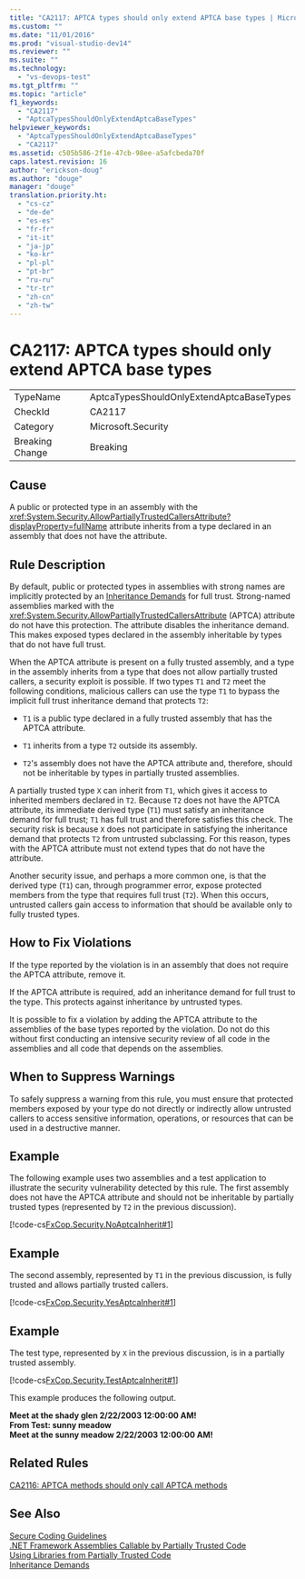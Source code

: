```yaml
---
title: "CA2117: APTCA types should only extend APTCA base types | Microsoft Docs"
ms.custom: ""
ms.date: "11/01/2016"
ms.prod: "visual-studio-dev14"
ms.reviewer: ""
ms.suite: ""
ms.technology: 
  - "vs-devops-test"
ms.tgt_pltfrm: ""
ms.topic: "article"
f1_keywords: 
  - "CA2117"
  - "AptcaTypesShouldOnlyExtendAptcaBaseTypes"
helpviewer_keywords: 
  - "AptcaTypesShouldOnlyExtendAptcaBaseTypes"
  - "CA2117"
ms.assetid: c505b586-2f1e-47cb-98ee-a5afcbeda70f
caps.latest.revision: 16
author: "erickson-doug"
ms.author: "douge"
manager: "douge"
translation.priority.ht: 
  - "cs-cz"
  - "de-de"
  - "es-es"
  - "fr-fr"
  - "it-it"
  - "ja-jp"
  - "ko-kr"
  - "pl-pl"
  - "pt-br"
  - "ru-ru"
  - "tr-tr"
  - "zh-cn"
  - "zh-tw"
---
```

# CA2117: APTCA types should only extend APTCA base types
|||  
|-|-|  
|TypeName|AptcaTypesShouldOnlyExtendAptcaBaseTypes|  
|CheckId|CA2117|  
|Category|Microsoft.Security|  
|Breaking Change|Breaking|  
  
## Cause  
 A public or protected type in an assembly with the <xref:System.Security.AllowPartiallyTrustedCallersAttribute?displayProperty=fullName> attribute inherits from a type declared in an assembly that does not have the attribute.  
  
## Rule Description  
 By default, public or protected types in assemblies with strong names are implicitly protected by an [Inheritance Demands](http://msdn.microsoft.com/en-us/28b9adbb-8f08-4f10-b856-dbf59eb932d9) for full trust. Strong-named assemblies marked with the <xref:System.Security.AllowPartiallyTrustedCallersAttribute> (APTCA) attribute do not have this protection. The attribute disables the inheritance demand. This makes exposed types declared in the assembly inheritable by types that do not have full trust.  
  
 When the APTCA attribute is present on a fully trusted assembly, and a type in the assembly inherits from a type that does not allow partially trusted callers, a security exploit is possible. If two types `T1` and `T2` meet the following conditions, malicious callers can use the type `T1` to bypass the implicit full trust inheritance demand that protects `T2`:  
  
-   `T1` is a public type declared in a fully trusted assembly that has the APTCA attribute.  
  
-   `T1` inherits from a type `T2` outside its assembly.  
  
-   `T2`'s assembly does not have the APTCA attribute and, therefore, should not be inheritable by types in partially trusted assemblies.  
  
 A partially trusted type `X` can inherit from `T1`, which gives it access to inherited members declared in `T2`. Because `T2` does not have the APTCA attribute, its immediate derived type (`T1`) must satisfy an inheritance demand for full trust; `T1` has full trust and therefore satisfies this check. The security risk is because `X` does not participate in satisfying the inheritance demand that protects `T2` from untrusted subclassing. For this reason, types with the APTCA attribute must not extend types that do not have the attribute.  
  
 Another security issue, and perhaps a more common one, is that the derived type (`T1`) can, through programmer error, expose protected members from the type that requires full trust (`T2`). When this occurs, untrusted callers gain access to information that should be available only to fully trusted types.  
  
## How to Fix Violations  
 If the type reported by the violation is in an assembly that does not require the APTCA attribute, remove it.  
  
 If the APTCA attribute is required, add an inheritance demand for full trust to the type. This protects against inheritance by untrusted types.  
  
 It is possible to fix a violation by adding the APTCA attribute to the assemblies of the base types reported by the violation. Do not do this without first conducting an intensive security review of all code in the assemblies and all code that depends on the assemblies.  
  
## When to Suppress Warnings  
 To safely suppress a warning from this rule, you must ensure that protected members exposed by your type do not directly or indirectly allow untrusted callers to access sensitive information, operations, or resources that can be used in a destructive manner.  
  
## Example  
 The following example uses two assemblies and a test application to illustrate the security vulnerability detected by this rule. The first assembly does not have the APTCA attribute and should not be inheritable by partially trusted types (represented by `T2` in the previous discussion).  
  
 [!code-cs[FxCop.Security.NoAptcaInherit#1](../code-quality/codesnippet/CSharp/ca2117-aptca-types-should-only-extend-aptca-base-types_1.cs)]  
  
## Example  
 The second assembly, represented by `T1` in the previous discussion, is fully trusted and allows partially trusted callers.  
  
 [!code-cs[FxCop.Security.YesAptcaInherit#1](../code-quality/codesnippet/CSharp/ca2117-aptca-types-should-only-extend-aptca-base-types_2.cs)]  
  
## Example  
 The test type, represented by `X` in the previous discussion, is in a partially trusted assembly.  
  
 [!code-cs[FxCop.Security.TestAptcaInherit#1](../code-quality/codesnippet/CSharp/ca2117-aptca-types-should-only-extend-aptca-base-types_3.cs)]  
  
 This example produces the following output.  
  
 **Meet at the shady glen 2/22/2003 12:00:00 AM!**  
**From Test: sunny meadow**  
**Meet at the sunny meadow 2/22/2003 12:00:00 AM!**   
## Related Rules  
 [CA2116: APTCA methods should only call APTCA methods](../code-quality/ca2116-aptca-methods-should-only-call-aptca-methods.md)  
  
## See Also  
 [Secure Coding Guidelines](../Topic/Secure%20Coding%20Guidelines.md)   
 [.NET Framework Assemblies Callable by Partially Trusted Code](http://msdn.microsoft.com/en-us/a417fcd4-d3ca-4884-a308-3a1a080eac8d)   
 [Using Libraries from Partially Trusted Code](../Topic/Using%20Libraries%20from%20Partially%20Trusted%20Code.md)   
 [Inheritance Demands](http://msdn.microsoft.com/en-us/28b9adbb-8f08-4f10-b856-dbf59eb932d9)